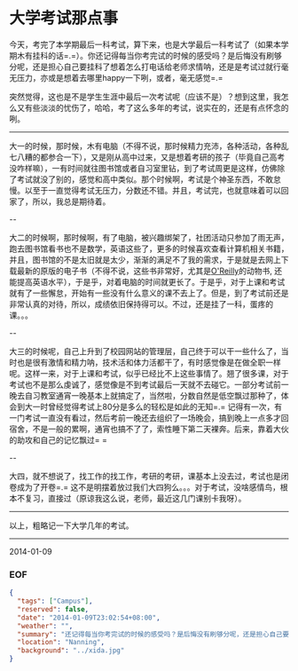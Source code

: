 大学考试那点事
==============

今天，考完了本学期最后一科考试，算下来，也是大学最后一科考试了（如果本学期木有挂科的话=.=）。你还记得每当你考完试的时候的感受吗？是后悔没有刷够分呢，还是担心自己要挂科了想着怎么打电话给老师求情呐，还是是考试过就行毫无压力，亦或是想着去哪里happy一下咧，或者，毫无感觉=.=

突然觉得，这也是不是学生生涯中最后一次考试呢（应该不是）？想到这里，我怎么又有些淡淡的忧伤了，哈哈，考了这么多年的考试，说实在的，还是有点怀念的咧。

---

大一的时候，那时候，木有电脑（不得不说，那时候精力充沛，各种活动，各种乱七八糟的都参合一下），又是刚从高中过来，又是想着考研的孩子（毕竟自己高考没咋样嘛），一有时间就往图书馆或者自习室里钻，到了考试周更是这样，仿佛除了考试就没了别的，感觉和高中类似。那个时候啊，考试是个神圣东西，不敢怠慢。以至于一直觉得考试无压力，分数还不错。并且，考试完，也就意味着可以回家了，所以，我总是期待着。

--

大二的时候啊，那时候啊，有了电脑，被兴趣绑架了，社团活动只参加了雨无声，跑去图书馆看书也不是数学，英语这些了，更多的时候喜欢查看计算机相关书籍，并且，图书馆的不是太旧就是太少，渐渐的满足不了我的需求，于是就是去网上下载最新的原版的电子书（不得不说，这些书非常好，尤其是[O'Reilly][1]的动物书, 还能提高英语水平），于是乎，对着电脑的时间就更长了。于是乎，对于上课和考试就有了一些懈怠，开始有一些没有什么意义的课不去上了。但是，到了考试前还是非常认真的对待，所以，成绩依旧保持得可以。不过，还是挂了一科，蛋疼的课。。。

--

大三的时候呢，自己上升到了校园网站的管理层，自己终于可以干一些什么了，当时也是很有激情和精力呐，技术活和体力活都干了，有时感觉像是在做全职一样呢。这样一来，对于上课和考试，似乎已经比不上这些事情了。翘了很多课，对于考试也不是那么虔诚了，感觉像是不到考试最后一天就不去碰它。一部分考试前一晚去自习教室通宵一晚基本上就搞定了，当然啦，分数自然是低空飘过那种了，体会到大一时曾经觉得考试上80分是多么的轻松是如此的无知=.= 记得有一次，有一门考试一直没有看过，然后考前一晚还去组织了一场晚会，搞到晚上一点多才回宿舍，不是一般的累啊，通宵也搞不了了，索性睡下第二天裸奔。后来，靠着大伙的助攻和自己的记忆飘过= = 

--

大四，就不想说了，找工作的找工作，考研的考研，课基本上没去过，考试也是闭卷成为了开卷=.= 这不是明摆着放过我们大四狗么。。。对于考试，没啥感情鸟，根本不复习，直接过（原谅我这么说，老师，最近这几门课别卡我呀）。

---
以上，粗略记一下大学几年的考试。

---
2014-01-09


### EOF
```json
{
  "tags": ["Campus"],
  "reserved": false,
  "date": "2014-01-09T23:02:54+08:00",
  "weather": "",
  "summary": "还记得每当你考完试的时候的感受吗？是后悔没有刷够分呢，还是担心自己要挂科了想着怎么打电话给老师求情呐 =.=",
  "location": "Nanning",
  "background": "../xida.jpg"
}
```

[1]: http://zh.wikipedia.org/wiki/%E6%AD%90%E8%90%8A%E7%A6%AE
